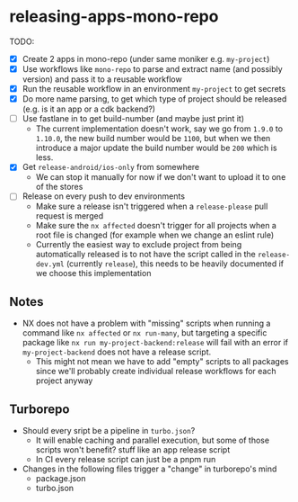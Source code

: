# releasing-apps-mono-repo

TODO:

- [x] Create 2 apps in mono-repo (under same moniker e.g. `my-project`)
- [x] Use workflows like `mono-repo` to parse and extract name (and possibly version) and pass it to a reusable workflow
- [x] Run the reusable workflow in an environment `my-project` to get secrets
- [x] Do more name parsing, to get which type of project should be released (e.g. is it an app or a cdk backend?)
- [ ] Use fastlane in to get build-number (and maybe just print it)
  - The current implementation doesn't work, say we go from `1.9.0` to `1.10.0`, the new build number would be `1100`, but when we then introduce a major update the build number would be `200` which is less.
- [x] Get `release-android/ios-only` from somewhere
  - We can stop it manually for now if we don't want to upload it to one of the stores
- [ ] Release on every push to dev environments
  - Make sure a release isn't triggered when a `release-please` pull request is merged
  - Make sure the `nx affected` doesn't trigger for all projects when a root file is changed (for example when we change an eslint rule)
  - Currently the easiest way to exclude project from being automatically released is to not have the script called in the `release-dev.yml` (currently `release`), this needs to be heavily documented if we choose this implementation

## Notes

- NX does not have a problem with "missing" scripts when running a command like `nx affected` or `nx run-many`, but targeting a specific package like `nx run my-project-backend:release` will fail with an error if `my-project-backend` does not have a release script.
  - This might not mean we have to add "empty" scripts to all packages since we'll probably create individual release workflows for each project anyway

## Turborepo

- Should every sript be a pipeline in `turbo.json`?
  - It will enable caching and parallel execution, but some of those scripts won't benefit? stuff like an app release script
  - In CI every release script can just be a pnpm run
- Changes in the following files trigger a "change" in turborepo's mind
  - package.json
  - turbo.json